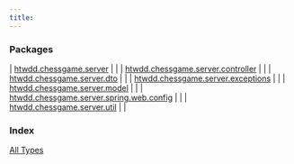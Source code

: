 ```yaml
---
title: 
---
```


### Packages

| [htwdd.chessgame.server](htwdd.chessgame.server/index.html) |  |
| [htwdd.chessgame.server.controller](htwdd.chessgame.server.controller/index.html) |  |
| [htwdd.chessgame.server.dto](htwdd.chessgame.server.dto/index.html) |  |
| [htwdd.chessgame.server.exceptions](htwdd.chessgame.server.exceptions/index.html) |  |
| [htwdd.chessgame.server.model](htwdd.chessgame.server.model/index.html) |  |
| [htwdd.chessgame.server.spring.web.config](htwdd.chessgame.server.spring.web.config/index.html) |  |
| [htwdd.chessgame.server.util](htwdd.chessgame.server.util/index.html) |  |

### Index

[All Types](alltypes/index.html)